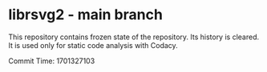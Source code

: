 # librsvg2 - main branch

This repository contains frozen state of the repository.
Its history is cleared. It is used only for static code
analysis with Codacy.

Commit Time: 1701327103
